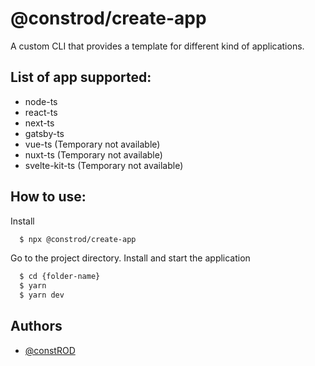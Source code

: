 # @constrod/create-app

A custom CLI that provides a template for different kind of applications.

## List of app supported:

- node-ts
- react-ts
- next-ts
- gatsby-ts
- vue-ts (Temporary not available)
- nuxt-ts (Temporary not available)
- svelte-kit-ts (Temporary not available)

## How to use:

Install

```bash
  $ npx @constrod/create-app
```

Go to the project directory. Install and start the application

```bash
  $ cd {folder-name}
  $ yarn
  $ yarn dev
```

## Authors

- [@constROD](https://www.github.com/constROD)
